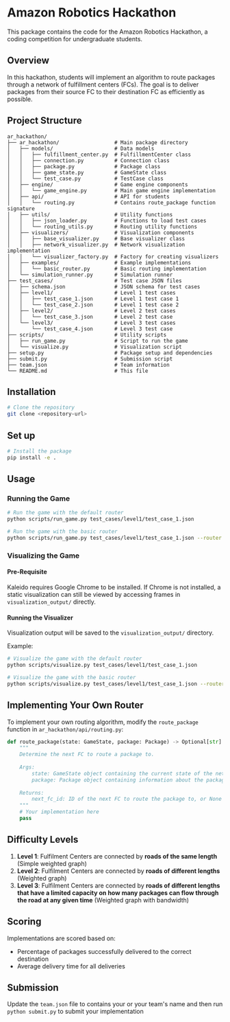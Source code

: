 # Amazon Robotics Hackathon

This package contains the code for the Amazon Robotics Hackathon, a coding competition for undergraduate students.

## Overview

In this hackathon, students will implement an algorithm to route packages through a network of fulfillment centers (FCs). The goal is to deliver packages from their source FC to their destination FC as efficiently as possible.

## Project Structure

```
ar_hackathon/
├── ar_hackathon/                  # Main package directory
│   ├── models/                    # Data models
│   │   ├── fulfillment_center.py  # FulfillmentCenter class
│   │   ├── connection.py          # Connection class
│   │   ├── package.py             # Package class
│   │   ├── game_state.py          # GameState class
│   │   └── test_case.py           # TestCase class
│   ├── engine/                    # Game engine components
│   │   └── game_engine.py         # Main game engine implementation
│   ├── api/                       # API for students
│   │   └── routing.py             # Contains route_package function signature
│   ├── utils/                     # Utility functions
│   │   ├── json_loader.py         # Functions to load test cases
│   │   └── routing_utils.py       # Routing utility functions
│   ├── visualizers/               # Visualization components
│   │   ├── base_visualizer.py     # Base visualizer class
│   │   ├── network_visualizer.py  # Network visualization implementation
│   │   └── visualizer_factory.py  # Factory for creating visualizers
│   ├── examples/                  # Example implementations
│   │   └── basic_router.py        # Basic routing implementation
│   └── simulation_runner.py       # Simulation runner
├── test_cases/                    # Test case JSON files
│   ├── schema.json                # JSON schema for test cases
│   ├── level1/                    # Level 1 test cases
│   │   ├── test_case_1.json       # Level 1 test case 1
│   │   └── test_case_2.json       # Level 1 test case 2
│   ├── level2/                    # Level 2 test cases
│   │   └── test_case_3.json       # Level 2 test case
│   └── level3/                    # Level 3 test cases
│       └── test_case_4.json       # Level 3 test case
├── scripts/                       # Utility scripts
│   ├── run_game.py                # Script to run the game
│   └── visualize.py               # Visualization script
├── setup.py                       # Package setup and dependencies
├── submit.py                      # Submission script
├── team.json                      # Team information
└── README.md                      # This file
```

## Installation

```bash
# Clone the repository
git clone <repository-url>
```

## Set up
```bash
# Install the package
pip install -e .
```

## Usage

### Running the Game

```bash
# Run the game with the default router
python scripts/run_game.py test_cases/level1/test_case_1.json

# Run the game with the basic router
python scripts/run_game.py test_cases/level1/test_case_1.json --router basic
```

### Visualizing the Game

#### Pre-Requisite

Kaleido requires Google Chrome to be installed. If Chrome is not installed, a static visualization can still be viewed by accessing frames in `visualization_output/` directly.

#### Running the Visualizer

Visualization output will be saved to the `visualization_output/` directory.

Example:

```bash
# Visualize the game with the default router
python scripts/visualize.py test_cases/level1/test_case_1.json

# Visualize the game with the basic router
python scripts/visualize.py test_cases/level1/test_case_1.json --router basic
```

## Implementing Your Own Router

To implement your own routing algorithm, modify the `route_package` function in `ar_hackathon/api/routing.py`:

```python
def route_package(state: GameState, package: Package) -> Optional[str]:
    """
    Determine the next FC to route a package to.
    
    Args:
        state: GameState object containing the current state of the network
        package: Package object containing information about the package
        
    Returns:
        next_fc_id: ID of the next FC to route the package to, or None to stay at current FC
    """
    # Your implementation here
    pass
```

## Difficulty Levels

1. **Level 1**: Fulfilment Centers are connected by **roads of the same length** (Simple weighted graph)
2. **Level 2**: Fulfilment Centers are connected by **roads of different lengths** (Weighted graph)
3. **Level 3**: Fulfilment Centers are connected by **roads of different lengths that have a limited capacity on how many packages can flow through the road at any given time** (Weighted graph with bandwidth)

## Scoring

Implementations are scored based on:
- Percentage of packages successfully delivered to the correct destination
- Average delivery time for all deliveries

## Submission
Update the `team.json` file to contains your or your team's name and then run `python submit.py` to submit your implementation